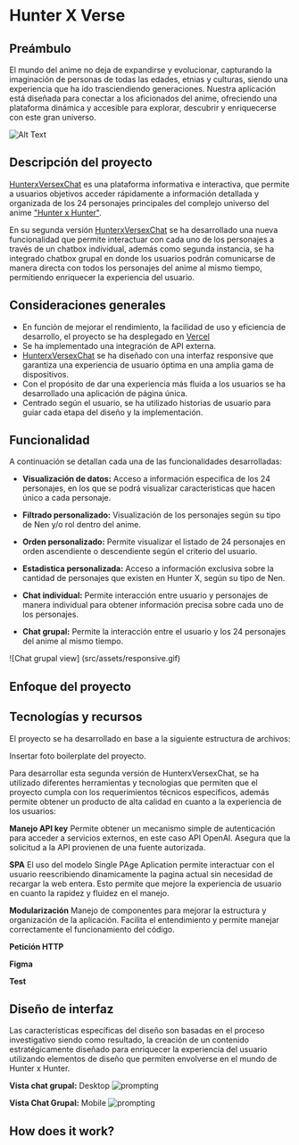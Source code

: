 
# Hunter X Verse
## Preámbulo
El mundo del anime no deja de expandirse y evolucionar, capturando la imaginación de personas de todas las edades, etnias y culturas, siendo una experiencia que ha ido trasciendiendo generaciones.
Nuestra aplicación está diseñada para conectar a los aficionados del anime, ofreciendo una plataforma dinámica y accesible para explorar, descubrir y enriquecerse con este gran universo.

![Alt Text](https://spoilertime.com/wp-content/uploads/2019/05/source.gif)

## Descripción del proyecto
 [HunterxVersexChat](https://milenpg.github.io/DEV014-Dataverse/src/)  es una plataforma informativa e interactiva, que permite a usuarios objetivos acceder rápidamente a información detallada y organizada de los 24 personajes principales del complejo universo del anime ["Hunter x Hunter"](https://es.wikipedia.org/wiki/Hunter_%C3%97_Hunter).

En su segunda versión [HunterxVersexChat](https://milenpg.github.io/DEV014-Dataverse/src/) se ha desarrollado una nueva funcionalidad que permite interactuar con cada uno de los personajes a través de un chatbox individual, además como segunda instancia, se ha integrado chatbox grupal en donde los usuarios podrán comunicarse de manera directa con todos los personajes del anime al mismo tiempo, permitiendo enriquecer la experiencia del usuario.


## Consideraciones generales
- En función de mejorar el rendimiento, la facilidad de uso y eficiencia de desarrollo, el proyecto se ha desplegado en [Vercel](https://vercel.com/) 
- Se ha implementado una integración de API externa.
- [HunterxVersexChat](https://milenpg.github.io/DEV014-Dataverse/src/) se ha diseñado con una interfaz responsive que garantiza una experiencia de usuario óptima en una amplia gama de dispositivos.
- Con el propósito de dar una experiencia más fluida a los usuarios se ha desarrollado una aplicación de página única.
- Centrado según el usuario, se ha utilizado historias de usuario para guiar cada etapa del diseño y la implementación.




## Funcionalidad
A continuación se detallan cada una de las funcionalidades desarrolladas:

- **Visualización de datos:** Acceso a información especifica de los 24 personajes, en los que se podrá visualizar caracteristicas que hacen único a cada personaje.

- **Filtrado personalizado:** Visualización de los personajes según su tipo de Nen y/o rol dentro del anime.

- **Orden personalizado:** Permite visualizar el listado de 24 personajes en orden ascendiente o descendiente según el criterio del usuario.

- **Estadistica personalizada:** Acceso a información exclusiva sobre la cantidad de personajes que existen en Hunter X, según su tipo de Nen. 

- **Chat individual:** Permite interacción entre usuario y personajes de manera individual para obtener información precisa sobre cada uno de los personajes.

- **Chat grupal:** Permite la interacción entre el usuario y los 24 personajes del anime al mismo tiempo.


![Chat grupal view] (src/assets/responsive.gif)


## Enfoque del proyecto


## Tecnologías y recursos
El proyecto se ha desarrollado en base a la siguiente estructura de archivos:

Insertar foto boilerplate del proyecto.

Para desarrollar esta segunda versión de HunterxVersexChat, se ha utilizado diferentes herramientas y tecnologias que permiten que el proyecto cumpla con los requerimientos técnicos especificos, además permite obtener un producto de alta calidad en cuanto a la experiencia de los usuarios:

**Manejo API key**
Permite obtener un mecanismo simple de autenticación para acceder a servicios externos, en este caso API OpenAI. Asegura que la solicitud a la API provienen de una fuente autorizada.

**SPA**
El uso del modelo Single PAge Aplication permite interactuar con el usuario reescribiendo dinamicamente la pagina actual sin necesidad de recargar la web entera. Esto permite que mejore la experiencia de usuario en cuanto la rapidez y fluidez en el manejo.

**Modularización**
Manejo de componentes para mejorar la estructura y organización de la aplicación. Facilita el entendimiento y permite manejar correctamente el funcionamiento del código.

**Petición HTTP**

**Figma**

**Test**


## Diseño de interfaz

Las características específicas del diseño son basadas en el proceso investigativo siendo como resultado, la creación de un contenido estratégicamente diseñado para enriquecer la experiencia del usuario utilizando elementos de diseño que permiten envolverse en el mundo de Hunter x Hunter.

**Vista chat grupal:**
Desktop
![prompting](https://i.ibb.co/WG26Kq0/i-Pad-1715150163629.jpg)

**Vista Chat Grupal:**
Mobile
![prompting](https://i.ibb.co/Hr0wZxt/i-Phone-13-Pro-Max-1715150163514.jpg)

## How does it work?


